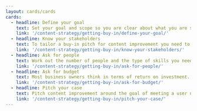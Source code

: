 ```yaml
---
layout: cards/cards
cards:
  - headline: Define your goal
    text: Set your goal and scope so you are clear about what you are selling the need for.
    link: '/content-strategy/getting-buy-in/define-your-goal/'
  - headline: Know your stakeholders
    text: To tailor a buy-in pitch for content improvement you need to know exactly who your stakeholders are.
    link: '/content-strategy/getting-buy-in/know-your-stakeholders/'
  - headline: Ask for people
    text: Work out the number of people and the type of skills you need.
    link: '/content-strategy/getting-buy-in/ask-for-people/'
  - headline: Ask for budget
    text: Most business owners think in terms of return on investment. Show the value of your content improvement in numbers if you can.
    link: '/content-strategy/getting-buy-in/ask-for-budget/'
  - headline: Pitch your case
    text: Pitch content improvement around the goal of meeting a user need.  
    link: '/content-strategy/getting-buy-in/pitch-your-case/'
---
```

